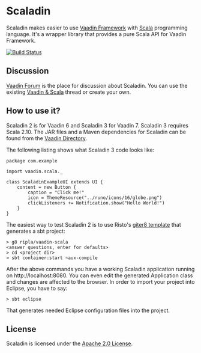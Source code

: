 # Scaladin

Scaladin makes easier to use [Vaadin Framework](https://vaadin.com) with [Scala](http://www.scala-lang.org/) programming language. It's a wrapper library that provides a pure Scala API for Vaadin Framework. 

[![Build Status](https://secure.travis-ci.org/henrikerola/scaladin.png?branch=3.2)](http://travis-ci.org/henrikerola/scaladin)

## Discussion

[Vaadin Forum](https://vaadin.com/forum) is the place for discussion about Scaladin. You can use the existing [Vaadin & Scala](https://vaadin.com/forum#!/thread/530127) thread or create your own.

## How to use it?

Scaladin 2 is for Vaadin 6 and Scaladin 3 for Vaadin 7. Scaladin 3 requires Scala 2.10. The JAR files and a Maven dependencies for Scaladin can be found from the [Vaadin Directory](http://vaadin.com/addon/scaladin).

The following listing shows what Scaladin 3 code looks like:

    package com.example

    import vaadin.scala._

    class ScaladinExampleUI extends UI {
        content = new Button {
            caption = "Click me!"
            icon = ThemeResource("../runo/icons/16/globe.png")
            clickListeners += Notification.show("Hello World!")
        }
    }

The easiest way to test Scaladin 2 is to use Risto's [giter8 template](https://github.com/ripla/vaadin-scala.g8) that generates a sbt project:

    > g8 ripla/vaadin-scala
    <answer questions, enter for defaults>
    > cd <project dir>
    > sbt container:start ~aux-compile

After the above commands you have a working Scaladin application running on http://localhost:8080. You can even edit the generated Application class and changes are affected to the browser. In order to import your project into Eclipse, you have to say:

    > sbt eclipse

That generates needed Eclipse configuration files into the project.

## License

Scaladin is licensed under the [Apache 2.0 License](http://www.apache.org/licenses/LICENSE-2.0.html).

